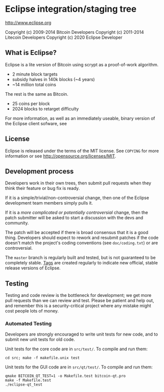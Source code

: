 Eclipse integration/staging tree
================================

http://www.eclipse.org

Copyright (c) 2009-2014 Bitcoin Developers
Copyright (c) 2011-2014 Litecoin Developers
Copyright (c) 2020      Eclipse Developer

What is Eclipse?
----------------

Eclipse is a lite version of Bitcoin using scrypt as a proof-of-work algorithm.
 - 2 minute block targets
 - subsidy halves in 140k blocks (~4 years)
 - ~14 million total coins

The rest is the same as Bitcoin.
 - 25 coins per block
 - 2024 blocks to retarget difficulty

For more information, as well as an immediately useable, binary version of
the Eclipse client sofware, see

License
-------

Eclipse is released under the terms of the MIT license. See `COPYING` for more
information or see http://opensource.org/licenses/MIT.

Development process
-------------------

Developers work in their own trees, then submit pull requests when they think
their feature or bug fix is ready.

If it is a simple/trivial/non-controversial change, then one of the Eclipse
development team members simply pulls it.

If it is a *more complicated or potentially controversial* change, then the patch
submitter will be asked to start a discussion with the devs and community.

The patch will be accepted if there is broad consensus that it is a good thing.
Developers should expect to rework and resubmit patches if the code doesn't
match the project's coding conventions (see `doc/coding.txt`) or are
controversial.

The `master` branch is regularly built and tested, but is not guaranteed to be
completely stable. [Tags](https://github.com/C00KI8/eclipse) are created
regularly to indicate new official, stable release versions of Eclipse.

Testing
-------

Testing and code review is the bottleneck for development; we get more pull
requests than we can review and test. Please be patient and help out, and
remember this is a security-critical project where any mistake might cost people
lots of money.

### Automated Testing

Developers are strongly encouraged to write unit tests for new code, and to
submit new unit tests for old code.

Unit tests for the core code are in `src/test/`. To compile and run them:

    cd src; make -f makefile.unix test

Unit tests for the GUI code are in `src/qt/test/`. To compile and run them:

    qmake BITCOIN_QT_TEST=1 -o Makefile.test bitcoin-qt.pro
    make -f Makefile.test
    ./eclipse-qt_test

